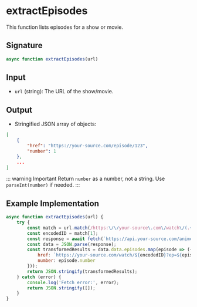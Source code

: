 # extractEpisodes

This function lists episodes for a show or movie.

## Signature
```js
async function extractEpisodes(url)
```

## Input
- `url` (string): The URL of the show/movie.

## Output
- Stringified JSON array of objects:

```json
[
    {
        "href": "https://your-source.com/episode/123",
        "number": 1
    },
    ...
]
```

::: warning Important
Return `number` as a number, not a string. Use `parseInt(number)` if needed.
:::

## Example Implementation
```js
async function extractEpisodes(url) {
    try {
        const match = url.match(/https:\/\/your-source\.com\/watch\/(.+)$/);
        const encodedID = match[1];
        const response = await fetch(`https://api.your-source.com/anime/${encodedID}/episodes`);
        const data = JSON.parse(response);
        const transformedResults = data.data.episodes.map(episode => ({
            href: `https://your-source.com/watch/${encodedID}?ep=${episode.episodeId.split('?ep=')[1]}`,
            number: episode.number
        }));
        return JSON.stringify(transformedResults);
    } catch (error) {
        console.log('Fetch error:', error);
        return JSON.stringify([]);
    }
}
```
